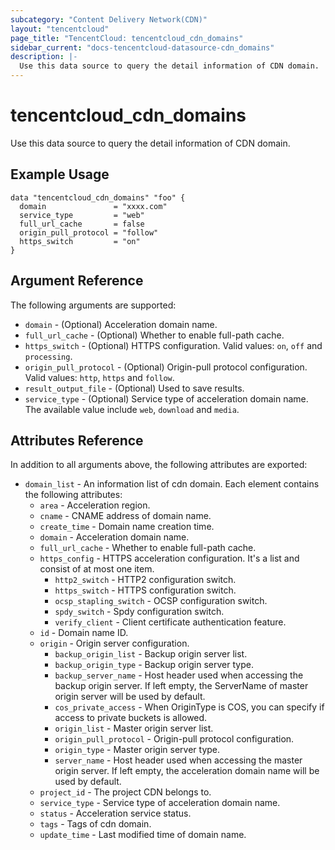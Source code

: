 ```yaml
---
subcategory: "Content Delivery Network(CDN)"
layout: "tencentcloud"
page_title: "TencentCloud: tencentcloud_cdn_domains"
sidebar_current: "docs-tencentcloud-datasource-cdn_domains"
description: |-
  Use this data source to query the detail information of CDN domain.
---
```


# tencentcloud_cdn_domains

Use this data source to query the detail information of CDN domain.

## Example Usage

```hcl
data "tencentcloud_cdn_domains" "foo" {
  domain               = "xxxx.com"
  service_type         = "web"
  full_url_cache       = false
  origin_pull_protocol = "follow"
  https_switch         = "on"
}
```

## Argument Reference

The following arguments are supported:

* `domain` - (Optional) Acceleration domain name.
* `full_url_cache` - (Optional) Whether to enable full-path cache.
* `https_switch` - (Optional) HTTPS configuration. Valid values: `on`, `off` and `processing`.
* `origin_pull_protocol` - (Optional) Origin-pull protocol configuration. Valid values: `http`, `https` and `follow`.
* `result_output_file` - (Optional) Used to save results.
* `service_type` - (Optional) Service type of acceleration domain name. The available value include `web`, `download` and `media`.

## Attributes Reference

In addition to all arguments above, the following attributes are exported:

* `domain_list` - An information list of cdn domain. Each element contains the following attributes:
  * `area` - Acceleration region.
  * `cname` - CNAME address of domain name.
  * `create_time` - Domain name creation time.
  * `domain` - Acceleration domain name.
  * `full_url_cache` - Whether to enable full-path cache.
  * `https_config` - HTTPS acceleration configuration. It's a list and consist of at most one item.
    * `http2_switch` - HTTP2 configuration switch.
    * `https_switch` - HTTPS configuration switch.
    * `ocsp_stapling_switch` - OCSP configuration switch.
    * `spdy_switch` - Spdy configuration switch.
    * `verify_client` - Client certificate authentication feature.
  * `id` - Domain name ID.
  * `origin` - Origin server configuration.
    * `backup_origin_list` - Backup origin server list.
    * `backup_origin_type` - Backup origin server type.
    * `backup_server_name` - Host header used when accessing the backup origin server. If left empty, the ServerName of master origin server will be used by default.
    * `cos_private_access` - When OriginType is COS, you can specify if access to private buckets is allowed.
    * `origin_list` - Master origin server list.
    * `origin_pull_protocol` - Origin-pull protocol configuration.
    * `origin_type` - Master origin server type.
    * `server_name` - Host header used when accessing the master origin server. If left empty, the acceleration domain name will be used by default.
  * `project_id` - The project CDN belongs to.
  * `service_type` - Service type of acceleration domain name.
  * `status` - Acceleration service status.
  * `tags` - Tags of cdn domain.
  * `update_time` - Last modified time of domain name.


